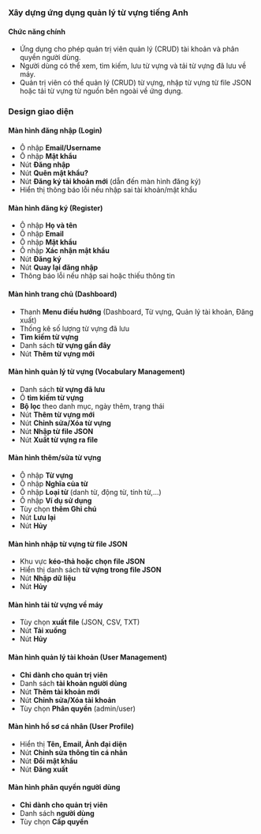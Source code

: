 ### Xây dựng ứng dụng quản lý từ vựng tiếng Anh

#### Chức năng chính
- Ứng dụng cho phép quản trị viên quản lý (CRUD) tài khoản và phân quyền người dùng.  
- Người dùng có thể xem, tìm kiếm, lưu từ vựng và tải từ vựng đã lưu về máy.  
- Quản trị viên có thể quản lý (CRUD) từ vựng, nhập từ vựng từ file JSON hoặc tải từ vựng từ nguồn bên ngoài về ứng dụng.  


### Design giao diện

#### **Màn hình đăng nhập (Login)**
- Ô nhập **Email/Username**
- Ô nhập **Mật khẩu**
- Nút **Đăng nhập**
- Nút **Quên mật khẩu?**
- Nút **Đăng ký tài khoản mới** (dẫn đến màn hình đăng ký)
- Hiển thị thông báo lỗi nếu nhập sai tài khoản/mật khẩu

#### **Màn hình đăng ký (Register)**
- Ô nhập **Họ và tên**
- Ô nhập **Email**
- Ô nhập **Mật khẩu**
- Ô nhập **Xác nhận mật khẩu**
- Nút **Đăng ký**
- Nút **Quay lại đăng nhập**
- Thông báo lỗi nếu nhập sai hoặc thiếu thông tin

#### **Màn hình trang chủ (Dashboard)**
- Thanh **Menu điều hướng** (Dashboard, Từ vựng, Quản lý tài khoản, Đăng xuất)
- Thống kê số lượng từ vựng đã lưu
- **Tìm kiếm từ vựng**
- Danh sách **từ vựng gần đây**
- Nút **Thêm từ vựng mới**

#### **Màn hình quản lý từ vựng (Vocabulary Management)**
- Danh sách **từ vựng đã lưu**
- Ô **tìm kiếm từ vựng**
- **Bộ lọc** theo danh mục, ngày thêm, trạng thái
- Nút **Thêm từ vựng mới**
- Nút **Chỉnh sửa/Xóa từ vựng**
- Nút **Nhập từ file JSON**
- Nút **Xuất từ vựng ra file**

#### **Màn hình thêm/sửa từ vựng**
- Ô nhập **Từ vựng**
- Ô nhập **Nghĩa của từ**
- Ô nhập **Loại từ** (danh từ, động từ, tính từ,...)
- Ô nhập **Ví dụ sử dụng**
- Tùy chọn **thêm Ghi chú**
- Nút **Lưu lại**
- Nút **Hủy**

#### **Màn hình nhập từ vựng từ file JSON**
- Khu vực **kéo-thả hoặc chọn file JSON**
- Hiển thị danh sách **từ vựng trong file JSON**
- Nút **Nhập dữ liệu**
- Nút **Hủy**

#### **Màn hình tải từ vựng về máy**
- Tùy chọn **xuất file** (JSON, CSV, TXT)
- Nút **Tải xuống**
- Nút **Hủy**

#### **Màn hình quản lý tài khoản (User Management)**
- **Chỉ dành cho quản trị viên**
- Danh sách **tài khoản người dùng**
- Nút **Thêm tài khoản mới**
- Nút **Chỉnh sửa/Xóa tài khoản**
- Tùy chọn **Phân quyền** (admin/user)

#### **Màn hình hồ sơ cá nhân (User Profile)**
- Hiển thị **Tên, Email, Ảnh đại diện**
- Nút **Chỉnh sửa thông tin cá nhân**
- Nút **Đổi mật khẩu**
- Nút **Đăng xuất**

#### **Màn hình phân quyền người dùng**
- **Chỉ dành cho quản trị viên**
- Danh sách **người dùng**
- Tùy chọn **Cấp quyền**
